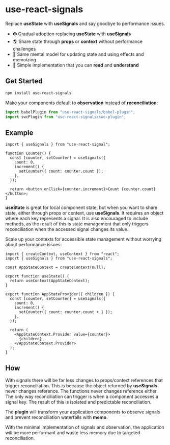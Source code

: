 # use-react-signals

Replace **useState** with **useSignals** and say goodbye to performance issues.

- ☘️ Gradual adoption replacing **useState** with **useSignals**
- 🌎 Share state through **props** or **context** without performance challenges
- 🧠 Same mental model for updating state and using effects and memoizing
- 🎈 Simple implementation that you can **read** and **understand**

## Get Started

```sh
npm install use-react-signals
```

Make your components default to **observation** instead of **reconciliation**:

```ts
import babelPlugin from "use-react-signals/babel-plugin";
import swcPlugin from "use-react-signals/swc-plugin";
```

## Example

```tsx
import { useSignals } from "use-react-signal";

function Counter() {
  const [counter, setCounter] = useSignals({
    count: 0,
    increment() {
      setCounter({ count: counter.count });
    },
  });

  return <button onClick={counter.increment}>Count {counter.count}</button>;
}
```

**useState** is great for local component state, but when you want to share state, either through props or context, use **useSignals**. It requires an object where each key represents a signal. It is also encouraged to include methods, as the result of this is state management that only triggers reconciliation when the accessed signal changes its value.

Scale up your contexts for accessible state management without worrying about performance issues:

```tsx
import { createContext, useContext } from "react";
import { useSignals } from "use-react-signals";

const AppStateContext = createContext(null);

export function useState() {
  return useContext(AppStateContext);
}

export function AppStateProvider({ children }) {
  const [counter, setCounter] = useSignals({
    count: 0,
    increment() {
      setCounter({ count: counter.count + 1 });
    },
  });

  return (
    <AppStateContext.Provider value={counter}>
      {children}
    </AppStateContext.Provider>
  );
}
```

## How

With signals there will be far less changes to props/context references that trigger reconciliation. This is because the object returned by **useSignals** never changes reference. The functions never changes reference either. The only way reconciliation can trigger is when a component accesses a signal key. The result of this is isolated and predictable reconciliation.

The **plugin** will transform your application components to observe signals and prevent reconciliation waterfalls with **memo**.

With the minimal implementation of signals and observation, the application will be more performant and waste less memory due to targeted reconciliation.
